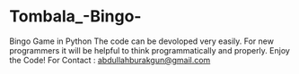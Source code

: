 # Tombala_-Bingo-
Bingo Game in Python
The code can be devoloped very easily. For new programmers it will be helpful to think programmatically and properly.
Enjoy the Code!
For Contact : abdullahburakgun@gmail.com
